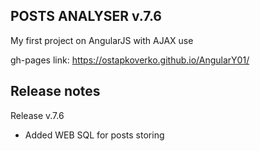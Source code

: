 POSTS ANALYSER v.7.6
------------------------


My first project on AngularJS with AJAX use

gh-pages link: https://ostapkoverko.github.io/AngularY01/   


Release notes
------------
Release v.7.6
+ Added WEB SQL for posts storing
